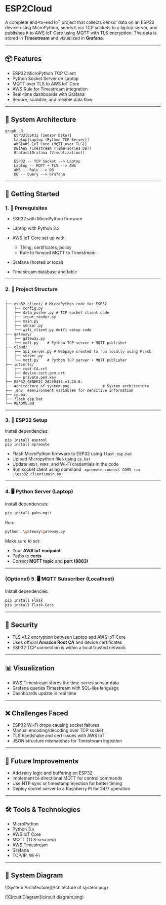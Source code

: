 # ESP2Cloud

A complete end-to-end IoT project that collects sensor data on an ESP32 device using MicroPython, sends it via TCP sockets to a laptop server, and publishes it to AWS IoT Core using MQTT with TLS encryption. The data is stored in **Timestream** and visualized in **Grafana**.

---

## 📦 Features

- ESP32 MicroPython TCP Client
- Python Socket Server on Laptop
- MQTT over TLS to AWS IoT Core
- AWS Rule for Timestream integration
- Real-time dashboards with Grafana
- Secure, scalable, and reliable data flow

---

## 🔧 System Architecture

```mermaid
graph LR
    ESP32[ESP32 (Sensor Data)]
    Laptop[Laptop (Python TCP Server)]
    AWS[AWS IoT Core (MQTT over TLS)]
    DB[AWS Timestream (Time-series DB)]
    Grafana[Grafana (Visualization)]

    ESP32 -- TCP Socket --> Laptop
    Laptop -- MQTT + TLS --> AWS
    AWS -- Rule --> DB
    DB -- Query --> Grafana
````

---

## 🚀 Getting Started

### 1. 🧠 Prerequisites

* ESP32 with MicroPython firmware
* Laptop with Python 3.x
* AWS IoT Core set up with:

  * Thing, certificates, policy
  * Rule to forward MQTT to Timestream
* Grafana (hosted or local)
* Timestream database and table

---

### 2. 🧱 Project Structure

```
.
├── esp32_client/ # MicroPython code for ESP32
│   ├── config.py
│   ├── data_pusher.py # TCP socket client code
│   ├── input_reader.py     
│   ├── main.py
│   ├── sensor.py
│   └── wifi_client.py #wifi setup code
├── gateway/
│   ├── gateway.py
│   └── mqtt.py    # Python TCP server + MQTT publisher
├── cloud/
│   ├── api_server.py # Webpage created to run locally using Flask
│   ├── server.py
│   └── mqtt.py    # Python TCP server + MQTT publisher
├── iotcerts/
│   ├── root-CA.crt
│   ├── device-cert.pem.crt
│   └── private.pem.key
├── ESP32_GENERIC-20250415-v1.25.0.
├── Achitecture of system.png               # System architecture
├── .env  #environment variables for sensitive information
├── cp.bat
├── flash_esp.bat
└── README.md
```

---

### 3. 📡 ESP32 Setup
Install dependencies:

```
pip install esptool
pip install mpremote
```
* Flash MicroPython firmware to ESP32 using `flash_esp.bat`
* Upload Micropython files using `cp.bat`
* Update `HOST`, `PORT`, and Wi-Fi credentials in the code
* Run socket client using command ` mpremote connect COM5 run .\esp32_client\main.py`

---

### 4. 🖥️ Python Server (Laptop)

Install dependencies:

```bash
pip install paho-mqtt
```

Run:

```bash
python .\gateway\gateway.py
```

Make sure to set:

* Your **AWS IoT endpoint**
* Paths to **certs**
* Correct **MQTT topic** and **port (8883)**
---
### (Optional) 5. 🖥️ MQTT Subscriber (Localhost) 
Install dependencies:

```bash
pip install Flask
pip install Flask-Cors
```
---

## 🔐 Security

* TLS v1.2 encryption between Laptop and AWS IoT Core
* Uses official **Amazon Root CA** and device certificates
* ESP32 TCP connection is within a local trusted network

---

## 📊 Visualization

* AWS Timestream stores the time-series sensor data
* Grafana queries Timestream with SQL-like language
* Dashboards update in real time

---

## ❌ Challenges Faced

* ESP32 Wi-Fi drops causing socket failures
* Manual encoding/decoding over TCP socket
* TLS handshake and cert issues with AWS IoT
* JSON structure mismatches for Timestream ingestion

---

## 🧠 Future Improvements

* Add retry logic and buffering on ESP32
* Implement bi-directional MQTT for control commands
* Use NTP sync or timestamp injection for better timing
* Deploy socket server to a Raspberry Pi for 24/7 operation

---

## 🛠 Tools & Technologies

* MicroPython
* Python 3.x
* AWS IoT Core
* MQTT (TLS-secured)
* AWS Timestream
* Grafana
* TCP/IP, Wi-Fi

---

## 📸 System Diagram

![System Architecture](Achitecture of system.png)


![Circuit Diagram](circuit diagram.png)


